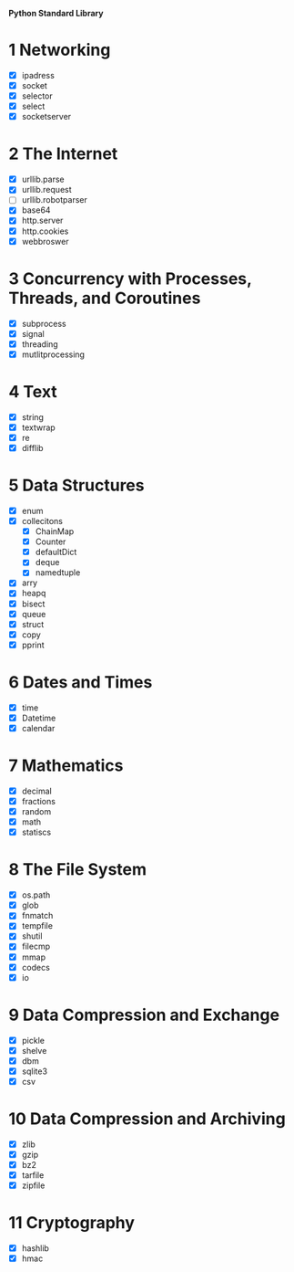 **Python Standard Library**

# 1 Networking

- [x] ipadress
- [x] socket
- [x] selector
- [x] select
- [x] socketserver

# 2 The Internet

- [x] urllib.parse
- [x] urllib.request
- [ ] urllib.robotparser
- [x] base64
- [x] http.server
- [x] http.cookies
- [x] webbroswer

# 3 Concurrency with Processes, Threads, and Coroutines

- [x] subprocess
- [x] signal
- [x] threading
- [x] mutlitprocessing

# 4 Text
- [x] string
- [x] textwrap
- [x] re
- [x] difflib

# 5 Data Structures
- [x] enum
- [x] collecitons
  - [x] ChainMap
  - [x] Counter
  - [x] defaultDict
  - [x] deque
  - [x] namedtuple
- [x] arry
- [x] heapq
- [x] bisect
- [x] queue
- [x] struct
- [x] copy
- [x] pprint

# 6 Dates and Times
- [x] time
- [x] Datetime
- [x] calendar

# 7 Mathematics
- [x] decimal
- [x] fractions
- [x] random
- [x] math
- [x] statiscs

# 8 The File System
- [x] os.path
- [x] glob
- [x] fnmatch
- [x] tempfile
- [x] shutil
- [x] filecmp
- [x] mmap
- [x] codecs
- [x] io

# 9 Data Compression and Exchange
- [x] pickle
- [x] shelve
- [x] dbm
- [x] sqlite3
- [x] csv

# 10 Data Compression and Archiving
- [x] zlib
- [x] gzip
- [x] bz2
- [x] tarfile
- [x] zipfile

# 11 Cryptography
- [x] hashlib
- [x] hmac
